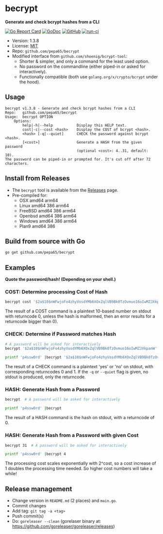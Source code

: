 # becrypt
**Generate and check bcrypt hashes from a CLI**

[![Go Report Card](https://goreportcard.com/badge/github.com/pepa65/becrypt)](https://goreportcard.com/report/github.com/pepa65/becrypt)
[![GoDoc](https://godoc.org/github.com/pepa65/becrypt?status.svg)](https://godoc.org/github.com/pepa65/becrypt)
[![GitHub](https://img.shields.io/github/license/pepa65/becrypt.svg)](LICENSE)
[![run-ci](https://github.com/pepa65/becrypt/actions/workflows/ci.yml/badge.svg)](https://github.com/pepa65/becrypt/actions/workflows/ci.yml) 
* Version: 1.3.8
* License: [MIT](LICENSE)
* Repo: `github.com/pepa65/becrypt`
* Modified interface from `github.com/shoenig/bcrypt-tool`:
  - Shorter & simpler, and only a command for the least used option.
  - No password on the commandline (either piped-in or asked for interactively).
  - Functionally compatible (both use `golang.org/x/crypto/bcrypt` under the hood).

## Usage
```
becrypt v1.3.8 - Generate and check bcrypt hashes from a CLI
Repo:   github.com/pepa65/becrypt
Usage:  becrypt OPTION
    Options:
        help|-h|--help           Display this HELP text.
        cost|-c|--cost <hash>    Display the COST of bcrypt <hash>.
        <hash> [-q|--quiet]      CHECK the password against bcrypt <hash>.
        [<cost>]                 Generate a HASH from the given password
                                 (optional <cost>: 4..31, default: 10).
The password can be piped-in or prompted for. It's cut off after 72 characters.
```

## Install from Releases

* The `becrypt` tool is available from the [Releases](https://github.com/pepa65/becrypt/releases) page.
* Pre-compiled for:
  - OSX amd64 arm64
  - Linux amd64 386 arm64
  - FreeBSD amd64 386 arm64
  - Openbsd amd64 386 arm64
  - Windows amd64 386 arm64
  - Plan9 amd64 386

## Build from source with Go
```bash
go get github.com/pepa65/becrypt
```

## Examples
**Quote the password/hash! (Depending on your shell.)**

### COST: Determine processing Cost of Hash
```bash
becrypt cost '$2a$10$nWFwjoFo4zhyVosdYMb6XOxZqlVB9Bk0TzOvmuo16oIwMZJXkpanW'
```

The result of a COST command is a plaintext 10-based number on stdout with returncode 0,
unless the hash is malformed, then an error results for a returncode bigger than 0).

### CHECK: Determine if Password matches Hash
```bash
# A password will be asked for interactively
becrypt '$2a$10$nWFwjoFo4zhyVosdYMb6XOxZqlVB9Bk0TzOvmuo16oIwMZJXkpanW'

printf 'p4ssw0rd' |becrypt '$2a$10$nWFwjoFo4zhyVosdYMb6XOxZqlVB9Bk0TzOvmuo16oIwMZJXkpanW'
```

The result of a CHECK command is a plaintext 'yes' or 'no' on stdout,
with corresponding returncodes 0 and 1.
If the `-q` or `--quiet` flag is given, no stdout is produced, only the returncode.

### HASH: Generate Hash from a Password
```bash
becrypt  # A password will be asked for interactively

printf 'p4ssw0rd' |becrypt
```

The result of a HASH command is the hash on stdout, with a returncode of 0.

### HASH: Generate Hash from a Password with given Cost
```bash
becrypt 31  # A password will be asked for interactively

printf 'p4ssw0rd' |becrypt 4
```

The processing cost scales exponentially with 2^cost,
so a cost increase of 1 doubles the processing time needed.
So higher cost numbers will take a while!

## Release management
* Change version in `README.md` (2 places) and `main.go`.
* Commit changes
* Add tag: `git tag -a <tag>`
* Push commit(s)
* Do: `goreleaser --clean` (gorelaser binary at: https://github.com/goreleaser/goreleaser/releases)

